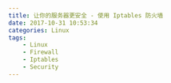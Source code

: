 ```yaml
---
title: 让你的服务器更安全 - 使用 Iptables 防火墙
date: 2017-10-31 10:53:34
categories: Linux
tags:
    - Linux
    - Firewall
    - Iptables
    - Security
---
```



